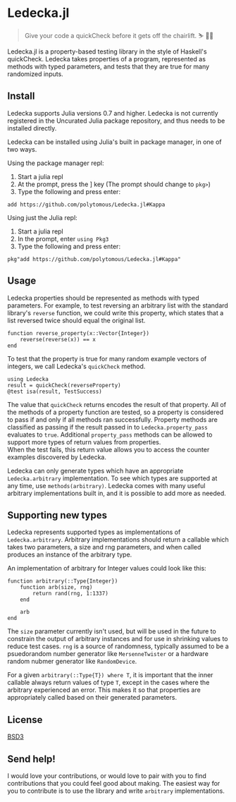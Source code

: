 # Ledecka.jl

> Give your code a quickCheck before it gets off the         chairlift. ⛷️ 🥇🥇

Ledecka.jl is a property-based testing library in the style of Haskell's quickCheck. Ledecka takes properties of a program,
represented as methods with typed parameters, and tests that they are true for many randomized inputs.

## Install 

Ledecka supports Julia versions 0.7 and higher. Ledecka is not
currently registered in the Uncurated Julia package repository,
and thus needs to be installed directly. 

Ledecka can be installed using Julia's built in package manager, in one of two ways. 

Using the package manager repl: 
1. Start a julia repl
2. At the prompt, press the ] key (The prompt should change to `pkg>`)
3. Type the following and press enter: 
``` 
add https://github.com/polytomous/Ledecka.jl#Kappa
```

Using just the Julia repl: 
1. Start a julia repl
2. In the prompt, enter `using Pkg3`
3. Type the following and press enter: 
``` 
pkg"add https://github.com/polytomous/Ledecka.jl#Kappa"
```

## Usage 

Ledecka properties should be represented as methods with typed 
parameters. For example, to test reversing an arbitrary list with 
the standard library's `reverse` function, we could write this
property, which states that a list reversed twice should equal the original list.  

``` 
function reverse_property(x::Vector{Integer})
    reverse(reverse(x)) == x
end
```

To test that the property is true for many random example vectors of integers, we call Ledecka's `quickCheck` method. 

``` 
using Ledecka
result = quickCheck(reverseProperty)
@test isa(result, TestSuccess)
```

The value that `quickCheck` returns encodes the result of that property. 
All of the methods of a property function are tested, so a property is considered to pass if and only if all methods ran successfully. 
Property methods are classified as passing if the result passed in to `Ledecka.property_pass` evaluates to `true`. 
Additional `property_pass` methods can be allowed to support more types of return values from properties.  
When the test fails, this return value allows you to
access the counter examples discovered by Ledecka.

Ledecka can only generate types which have an appropriate `Ledecka.arbitrary` implementation. To see which types are supported at any time, use `methods(arbitrary)`. Ledecka comes with many useful arbitrary implementations built in, and it is possible to add more as needed.

## Supporting new types 

Ledecka represents supported types as implementations of `Ledecka.arbitrary`. Arbitrary implementations should return a callable which takes two parameters, a size and rng parameters, and when called produces an instance of the arbitrary type. 

An implementation of arbitrary for Integer values could look like this: 

```
function arbitrary(::Type{Integer})
    function arb(size, rng)
        return rand(rng, 1:1337)
    end
    
    arb
end
```

The `size` parameter currently isn't used, but will be used in the future to constrain the output of arbitrary instances and for use in shrinking values to reduce test cases. 
`rng` is a source of randomness, typically assumed to be a psuedorandom number generator like `MersenneTwister` or a hardware random nubmer generator like `RandomDevice`.

For a given `arbitrary(::Type{T}) where T`, it is important that the inner callable always return values of type `T`, except in the cases where the arbitrary experienced an error. This makes it so that properties are appropriately called based on their generated parameters. 

## License 

[BSD3](LICENSE.md)

## Send help! 

I would love your contributions, or would love to pair with you to find contributions that you could feel good about making. The easiest way for you to contribute is to use the library and write `arbitrary` implementations. 
